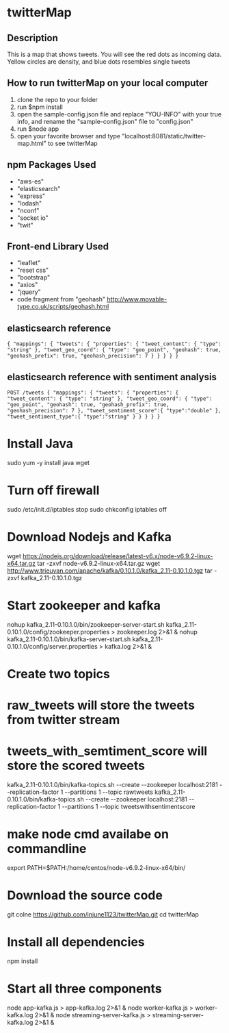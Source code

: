 # twitterMap

## Description
This is a map that shows tweets. You will see the red dots as incoming data. Yellow circles are density, and blue dots resembles single tweets

## How to run twitterMap on your local computer
1. clone the repo to your folder
2. run $npm install
3. open the sample-config.json file and replace "YOU-INFO" with your true info, and rename the "sample-config.json" file to "config.json"
4. run $node app
5. open your favorite browser and type "localhost:8081/static/twitter-map.html" to see twitterMap


## npm Packages Used
* "aws-es"
* "elasticsearch"
* "express"
* "lodash"
* "nconf"
* "socket io"
* "twit"

## Front-end Library Used
* "leaflet"
* "reset css"
* "bootstrap"
* "axios"
* "jquery"
* code fragment from "geohash" http://www.movable-type.co.uk/scripts/geohash.html

## elasticsearch reference
`{
      "mappings": {
         "tweets": {
            "properties": {
               "tweet_content": {
                  "type": "string"
               },
               "tweet_geo_coord": {
                  "type": "geo_point",
                  "geohash": true,
                  "geohash_prefix": true,
                  "geohash_precision": 7
               }
            }
         }
      }
}`

## elasticsearch reference with sentiment analysis

`
POST /tweets
{
      "mappings": {
         "tweets": {
            "properties": {
               "tweet_content": {
                  "type": "string"
               },
               "tweet_geo_coord": {
                  "type": "geo_point",
                  "geohash": true,
                  "geohash_prefix": true,
                  "geohash_precision": 7
               },
               "tweet_sentiment_score":{
                   "type":"double"
               },
               "tweet_sentiment_type":{
                   "type":"string"
               }
            }
         }
      }
}
`

# Install Java
sudo yum -y install java wget

# Turn off firewall
sudo /etc/init.d/iptables stop
sudo chkconfig iptables off

# Download Nodejs and Kafka
wget https://nodejs.org/download/release/latest-v6.x/node-v6.9.2-linux-x64.tar.gz
tar -zxvf node-v6.9.2-linux-x64.tar.gz
wget http://www.trieuvan.com/apache/kafka/0.10.1.0/kafka_2.11-0.10.1.0.tgz
tar -zxvf kafka_2.11-0.10.1.0.tgz

# Start zookeeper and kafka
nohup kafka_2.11-0.10.1.0/bin/zookeeper-server-start.sh kafka_2.11-0.10.1.0/config/zookeeper.properties > zookeeper.log 2>&1 &
nohup kafka_2.11-0.10.1.0/bin/kafka-server-start.sh kafka_2.11-0.10.1.0/config/server.properties > kafka.log 2>&1 &

# Create two topics
# raw_tweets will store the tweets from twitter stream
# tweets_with_semtiment_score will store the scored tweets
kafka_2.11-0.10.1.0/bin/kafka-topics.sh --create --zookeeper localhost:2181 --replication-factor 1 --partitions 1 --topic rawtweets
kafka_2.11-0.10.1.0/bin/kafka-topics.sh --create --zookeeper localhost:2181 --replication-factor 1 --partitions 1 --topic tweetswithsentimentscore

# make node cmd availabe on commandline
export PATH=$PATH:/home/centos/node-v6.9.2-linux-x64/bin/

# Download the source code
git colne https://github.com/injune1123/twitterMap.git
cd twitterMap

# Install all dependencies
npm install

# Start all three components
node app-kafka.js > app-kafka.log 2>&1 &
node worker-kafka.js > worker-kafka.log 2>&1 &
node streaming-server-kafka.js > streaming-server-kafka.log 2>&1 &
